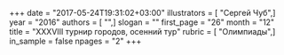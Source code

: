 +++
date = "2017-05-24T19:31:02+03:00"
illustrators = [ "Сергей Чуб",]
year = "2016"
authors = [ "",]
slogan = ""
first_page = "26"
month = "12"
title = "XXXVIII турнир городов, осенний тур"
rubric = [ "Олимпиады",]
in_sample = false
npages = "2"
+++
